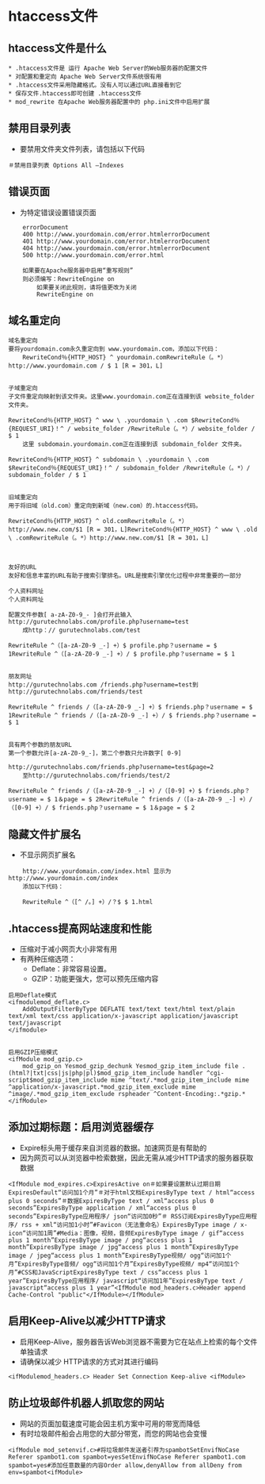 # htaccess文件


## htaccess文件是什么
	* .htaccess文件是 运行 Apache Web Server的Web服务器的配置文件
	* 对配置和重定向 Apache Web Server文件系统很有用
	* .htaccess文件采用隐藏格式。没有人可以通过URL直接看到它
	* 保存文件.htaccess即可创建 .htaccess文件
	* mod_rewrite 在Apache Web服务器配置中的 php.ini文件中启用扩展


## 禁用目录列表
* 要禁用文件夹文件列表，请包括以下代码
```
＃禁用目录列表 Options All –Indexes
```



## 错误页面
* 为特定错误设置错误页面
```
	errorDocument 
	400 http://www.yourdomain.com/error.htmlerrorDocument
	401 http://www.yourdomain.com/error.htmlerrorDocument
	404 http://www.yourdomain.com/error.htmlerrorDocument
	500 http://www.yourdomain.com/error.html

	如果要在Apache服务器中启用“重写规则”
	则必须编写：RewriteEngine on
		如果要关闭此规则，请将值更改为关闭
		RewriteEngine on

```


## 域名重定向
```
域名重定向
要将yourdomain.com永久重定向到 www.yourdomain.com，添加以下代码：
	RewriteCond％{HTTP_HOST} ^ yourdomain.comRewriteRule（。*）http://www.yourdomain.com / $ 1 [R = 301，L]


子域重定向
子文件重定向映射到该文件夹。这里www.yourdomain.com正在连接到该 website_folder 文件夹。

RewriteCond％{HTTP_HOST} ^ www \ .yourdomain \ .com $RewriteCond％{REQUEST_URI}！^ / website_folder /RewriteRule（。*）/ website_folder / $ 1
	这里 subdomain.yourdomain.com正在连接到该 subdomain_folder 文件夹。

RewriteCond％{HTTP_HOST} ^ subdomain \ .yourdomain \ .com $RewriteCond％{REQUEST_URI}！^ / subdomain_folder /RewriteRule（。*）/ subdomain_folder / $ 1


旧域重定向
用于将旧域（old.com）重定向到新域（new.com）的.htaccess代码。

RewriteCond％{HTTP_HOST} ^ old.comRewriteRule（。*）http://www.new.com/$1 [R = 301，L]RewriteCond％{HTTP_HOST} ^ www \ .old \ .comRewriteRule（。*）http://www.new.com/$1 [R = 301，L]



友好的URL
友好和信息丰富的URL有助于搜索引擎排名。URL是搜索引擎优化过程中非常重要的一部分

个人资料网址
个人资料网址

配置文件参数[ a-zA-Z0-9_- ]会打开此输入
http://gurutechnolabs.com/profile.php?username=test
	成http：// gurutechnolabs.com/test

RewriteRule ^（[a-zA-Z0-9 _-] +）$ profile.php？username = $ 1RewriteRule ^（[a-zA-Z0-9 _-] +）/ $ profile.php？username = $ 1


朋友网址
http://gurutechnolabs.com /friends.php?username=test到http://gurutechnolabs.com/friends/test

RewriteRule ^ friends /（[a-zA-Z0-9 _-] +）$ friends.php？username = $ 1RewriteRule ^ friends /（[a-zA-Z0-9 _-] +）/ $ friends.php？username = $ 1


具有两个参数的朋友URL
第一个参数允许[a-zA-Z0-9_-]，第二个参数只允许数字[ 0-9]

http://gurutechnolabs.com/friends.php?username=test&page=2
	至http://gurutechnolabs.com/friends/test/2

RewriteRule ^ friends /（[a-zA-Z0-9 _-] +）/（[0-9] +）$ friends.php？username = $ 1＆page = $ 2RewriteRule ^ friends /（[a-zA-Z0-9 _-] +）/（[0-9] +）/ $ friends.php？username = $ 1＆page = $ 2

```



## 隐藏文件扩展名
* 不显示网页扩展名
```
	http://www.yourdomain.com/index.html 显示为 http://www.yourdomain.com/index 
	添加以下代码：

	RewriteRule ^（[^ /。] +）/？$ $ 1.html
```



## .htaccess提高网站速度和性能
* 压缩对于减小网页大小非常有用
* 有两种压缩选项：
	* Deflate：非常容易设置。
	* GZIP：功能更强大，您可以预先压缩内容
```
启用Deflate模式
<ifmodulemod_deflate.c>
	AddOutputFilterByType DEFLATE text/text text/html text/plain text/xml text/css application/x-javascript application/javascript text/javascript
</ifmodule>


启用GZIP压缩模式
<ifModule mod_gzip.c>
	mod_gzip_on Yesmod_gzip_dechunk Yesmod_gzip_item_include file .(html?|txt|css|js|php|pl)$mod_gzip_item_include handler ^cgi-script$mod_gzip_item_include mime ^text/.*mod_gzip_item_include mime ^application/x-javascript.*mod_gzip_item_exclude mime ^image/.*mod_gzip_item_exclude rspheader ^Content-Encoding:.*gzip.*
</ifModule>

```



## 添加过期标题：启用浏览器缓存
* Expire标头用于缓存来自浏览器的数据。加速网页是有帮助的
* 因为网页可以从浏览器中检索数据，因此无需从减少HTTP请求的服务器获取数据
```
<IfModule mod_expires.c>ExpiresActive on＃如果要设置默认过期日期ExpiresDefault“访问加1个月”＃对于html文档ExpiresByType text / html“access plus 0 seconds”＃数据ExpiresByType text / xml“access plus 0 seconds”ExpiresByType application / xml“access plus 0 seconds”ExpiresByType应用程序/ json“访问加0秒”＃ RSS订阅ExpiresByType应用程序/ rss + xml“访问加1小时”#Favicon（无法重命名）ExpiresByType image / x-icon“访问加1周”#Media：图像，视频，音频ExpiresByType image / gif“access plus 1 month”ExpiresByType image / png“access plus 1 month”ExpiresByType image / jpg“access plus 1 month”ExpiresByType image / jpeg“access plus 1 month”ExpiresByType视频/ ogg“访问加1个月”ExpiresByType音频/ ogg“访问加1个月”ExpiresByType视频/ mp4“访问加1个月”#CSS和JavaScriptExpiresByType text / css“access plus 1 year”ExpiresByType应用程序/ javascript“访问加1年”ExpiresByType text / javascript“access plus 1 year”<IfModule mod_headers.c>Header append Cache-Control "public"</IfModule></IfModule>

```


## 启用Keep-Alive以减少HTTP请求
* 启用Keep-Alive，服务器告诉Web浏览器不需要为它在站点上检索的每个文件单独请求
* 请确保以减少 HTTP请求的方式对其进行编码
```
<ifModulemod_headers.c> Header Set Connection Keep-alive <ifModule>
```


## 防止垃圾邮件机器人抓取您的网站
* 网站的页面加载速度可能会因主机方案中可用的带宽而降低
* 有时垃圾邮件船会占用您的大部分带宽，而您的网站也会变慢
```
<ifModule mod_setenvif.c>#将垃圾邮件发送者引荐为spambotSetEnvifNoCase Referer spambot1.com spambot=yesSetEnvifNoCase Referer spambot1.com spambot=yes#添加任意数量的内容Order allow,denyAllow from allDeny from env=spambot<ifModule>

```













